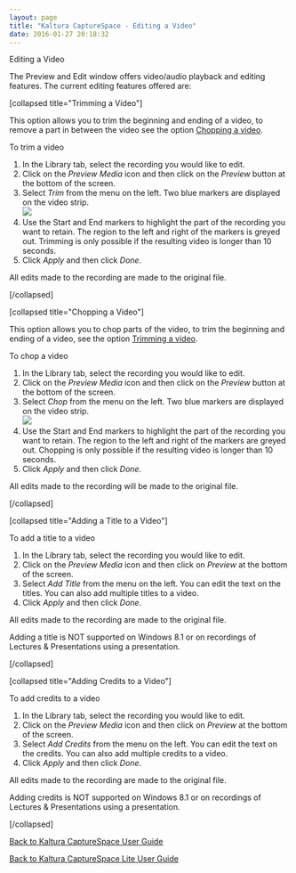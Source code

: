 ```yaml
---
layout: page
title: "Kaltura CaptureSpace - Editing a Video"
date: 2016-01-27 20:18:32
---
```


<p class="mce-heading-2">
    <span>Editing a Video</span>
  </p>
  
  <p>
    <span>The Preview and Edit window offers video/audio playback and editing features. The current editing features offered are:</span>
  </p>
  
  <p>
    <span>[collapsed title="Trimming a Video"]</span>
  </p>
  
  <p>
    <span>This option allows you to trim the beginning and ending of a video, to remove a part in between the video see the option <a href="#Chop"><span>Chopping a video</span></a>.</span>
  </p>
  
  <p class="mce-procedure">
    <span>To trim a video</span>
  </p>
  
  <ol>
    <li>
      <span>In the Library tab, select the recording you would like to edit.</span>
    </li>
    <li>
      <span>Click on the <em>Preview Media</em> icon and then click on the <em>Preview</em> button at the bottom of the screen. </span>
    </li>
    <li>
      <span>Select <em>Trim</em> from the menu on the left. Two blue markers are displayed on the video strip. <br /><img src="{{site.url}}/assets/2140">
    </li>
    <li>
      <span>Use the Start and End markers to highlight the part of the recording you want to retain. The region to the left and right of the markers is greyed out. Trimming is only possible if the resulting video is longer than 10 seconds.</span>
    </li>
    <li>
      <span>Click <em>Apply</em> and then click <em>Done</em>.<br /></span>
    </li>
  </ol>
  
  <p>
    <span class="mce-note-graphic">All edits made to the recording are made to the original file.</span>
  </p>
  
  <p>
    <span>[/collapsed]</span>
  </p>
  
  <p>
    <span>[collapsed title="Chopping a Video"]</span>
  </p>
  
  <p>
    <span>This option allows you to chop parts of the video, to trim the beginning and ending of a video, see the option <a href="#Trim"><span>Trimming a video</span></a>.</span>
  </p>
  
  <p class="mce-procedure">
    <span>To chop a video</span>
  </p>
  
  <ol>
    <li>
      <span>In the Library tab, select the recording you would like to edit.</span>
    </li>
    <li>
      <span>Click on the <em>Preview Media</em> icon and then click on the <em>Preview</em> button at the bottom of the screen.</span>
    </li>
    <li>
      <span>Select <em>Chop</em> from the menu on the left. Two blue markers are displayed on the video strip.<br /><img src="{{site.url}}/assets/2141">
    </li>
    <li>
      <span>Use the Start and End markers to highlight the part of the recording you want to retain. The region to the left and right of the markers are greyed out. </span><span>Chopping is only possible if the resulting video is longer than 10 seconds.</span>
    </li>
    <li>
      <span>Click <em>Apply</em> and then click <em>Done.</em></span>
    </li>
  </ol>
  
  <p class="mce-note-graphic">
    <span>All edits made to the recording will be made to the original file.</span>
  </p>
  
  <p>
    <span>[/collapsed]</span>
  </p>
  
  <p>
    <span>[collapsed title="Adding a Title to a Video"]</span>
  </p>
  
  <p class="mce-procedure">
    <span>To add a title to a video </span>
  </p>
  
  <ol>
    <li>
      <span>In the Library tab, select the recording you would like to edit. </span>
    </li>
    <li>
      <span>Click on the <em>Preview Media</em> icon and then click on <em>Preview</em> at the bottom of the screen.</span>
    </li>
    <li>
      <span>Select <em>Add Title</em> from the menu on the left. You can edit the text on the titles. You can also add multiple titles to a video. </span>
    </li>
    <li>
      <span>Click <em>Apply</em> and then click <em>Done</em>.<br /></span>
    </li>
  </ol>
  
  <p>
    <span class="mce-note-graphic">All edits made to the recording are made to the original file.</span>
  </p>
  
  <p class="mce-note-graphic">
    <span>Adding a title is NOT supported on Windows 8.1 or on recordings of Lectures & Presentations using a presentation. </span>
  </p>
  
  <p>
    <span>[/collapsed]</span>
  </p>
  
  <p>
    <span>[collapsed title="Adding Credits to a Video"]</span>
  </p>
  
  <p class="mce-procedure">
    <span>To add credits to a video </span>
  </p>
  
  <ol>
    <li>
      <span>In the Library tab, select the recording you would like to edit.</span>
    </li>
    <li>
      <span>Click on the <em>Preview Media</em> icon and then click on <em>Preview</em> at the bottom of the screen.<br /></span>
    </li>
    <li>
      <span>Select <em>Add Credits</em> from the menu on the left. You can edit the text on the credits. You can also add multiple credits to a video.<br /></span>
    </li>
    <li>
      <span>Click <em>Apply</em> and then click <em>Done</em>.</span>
    </li>
  </ol>
  
  <p class="mce-note-graphic">
    <span>All edits made to the recording are made to the original file.</span>
  </p>
  
  <p class="mce-note-graphic">
    <span>Adding credits is NOT supported on Windows 8.1 or on recordings of Lectures & Presentations using a presentation.</span>
  </p>
  
  <p>
    <span>[/collapsed]</span>
  </p>
  
  <p>
    <a href="{{site.url}}/documentation/Knowledge/kaltura-capturespace-user-guide-0.html" target="_blank">Back to Kaltura CaptureSpace User Guide</a>
  </p>
  
  <p>
    <span><a href="{{site.url}}/documentation/Knowledge/kaltura-capturespace-lite-user-guide.html" target="_blank">Back to Kaltura CaptureSpace Lite User Guide</a></span>
  </p>
  
  <p>
    <span> </span>
  </p>